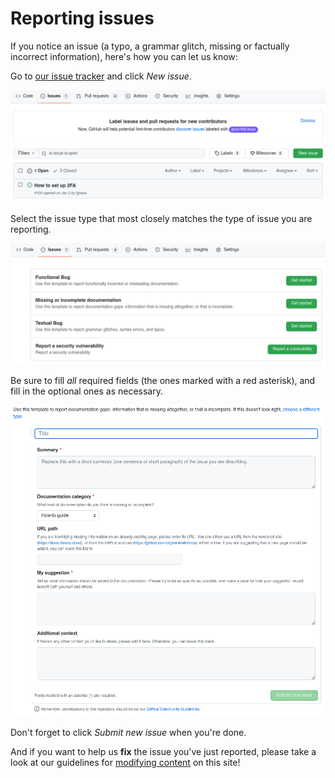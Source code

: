 # Reporting issues

If you notice an issue (a typo, a grammar glitch, missing or factually incorrect information), here's how you can let us know:

Go to [our issue tracker]({{config.repo_url}}/issues) and click *New issue*.

![GitHub issues list with the "New issue" button shown in green](assets/issue-list.png)

Select the issue type that most closely matches the type of issue you are reporting.

![GitHub "New issue" selection showing different types of issues](assets/issue-type-select.png)

Be sure to fill *all* required fields (the ones marked with a red asterisk), and fill in the optional ones as necessary.

![GitHub "New issue" form for the "Missing or incomplete documentation" issue type](assets/issue-form.png)

Don't forget to click *Submit new issue* when you're done.

And if you want to help us **fix** the issue you've just reported, please take a look at our guidelines for [modifying content](modifications.md) on this site!
